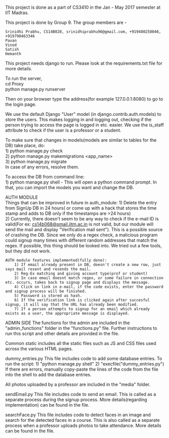 This project is done as a part of CS3410 in the Jan - May 2017 semester at IIT Madras.

This project is done by Group 9. The group members are -

	Srinidhi Prabhu, CS14B028, srinidhiprabhu96@gmail.com, +919480258046, +919790463346
	Pavan
	Vinod
	Satish
	Hemanth

This project needs django to run. Please look at the requirements.txt file for more details.  

To run the server,  
cd Proxy  
python manage.py runserver  

Then on your browser type the address(for example 127.0.0.1:8080) to go to the login page.  

We use the default Django "User" model (in django.contrib.auth.models) to store the users. This makes logging in and logging out, checking if the person trying to access the page is logged in etc. easier. We use the is_staff attribute to check if the user is a professor or a student.

To make sure that changes in models(models are similar to tables for the DB) take place, do:  
	1) python manage.py check  
	2) python manage.py makemigrations <app_name>  
	3) python manage.py migrate  
	In case of any errors, resolve them.  
	
To access the DB from command line:  
	1) python manage.py shell - This will open a python command prompt. In that, you can import the models you want and change the DB.  

AUTH MODULE  	
	Things that can be improved in future in auth_module:
		1) Delete the entry from SignUp DB in 24 hours( or come up with a hack that stores the time stamp and adds to DB only if the timestamps are >24 hours)   
		2) Currently, there doesn't seem to be any way to check if the e-mail ID is valid(For ex: cs14b068@smail.iitm.ac.in is not valid, but our module will send the mail and display "Verification mail sent"). This is a possible source of crashing the DB. Since we only do a regex check, a malicious program could signup many times with different random addresses that match the regex. If possible, this thing should be looked into. We tried out a few tools, but they did not work.  
	
	AUTH module features implemented(fully done):
		1) If email already present in DB, doesn't create a new row, just says mail resent and resends the mail.  
		2) Reg-Ex matching and giving account type(prof or student)  
		3) In case email doesnt match regex, or some failure in connection etc. occurs, takes back to signup page and displays the message.  
		4) Click on link in e-mail, if the code exists, enter the password and signup process will be finished.  
		5) Password is stored as hash.  
		6) If the verification link is clicked again after succesful signup, it will say that the URL has already been modified.  
		7) If a person attempts to signup for an email which already exists as a user, the appropriate message is displayed.  
		
ADMIN SIDE
	The functions for the admin are included in the "admin_functions" folder in the "functions.py" file. Further instructions to run this script and other details are provided in the file.

Common static includes all the static files such as JS and CSS files used across the various HTML pages.

dummy_entries.py
	This file includes code to add some database entries. To run the script:
		1) "python manage.py shell"
		2) "execfile("dummy_entries.py")
	If there are errors, manually copy-paste the lines of the code from the file into the shell to add the database entries.

All photos uploaded by a professor are included in the "media" folder.

sendEmail.py
	This file includes code to send an email. This is called as a separate process during the signup process. More details(regarding implementation) can be found in the file.

searchFace.py
	This file includes code to detect faces in an image and search for the detected faces in a course. This is also called as a separate process when a professor uploads photos to take attendance. More details can be found in the file.
